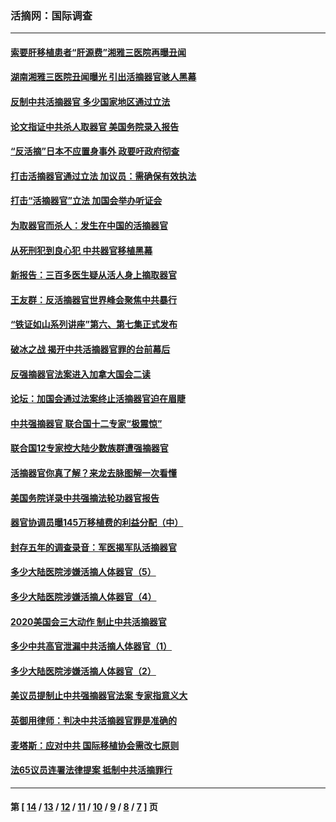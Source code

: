 ### 活摘网：国际调查
---
#### [索要肝移植患者“肝源费”湘雅三医院再曝丑闻](../../pages/nf5947/n14055320.md?10100430) 
#### [湖南湘雅三医院丑闻曝光 引出活摘器官骇人黑幕](../../pages/nf5947/n14051847.md?10100430) 
#### [反制中共活摘器官 多少国家地区通过立法](../../pages/nf5947/n14009863.md?10100430) 
#### [论文指证中共杀人取器官 美国务院录入报告](../../pages/nf5947/n13999890.md?10100430) 
#### [“反活摘”日本不应置身事外 政要吁政府彻查](../../pages/nf5947/n13971188.md?10100430) 
#### [打击活摘器官通过立法 加议员：需确保有效执法](../../pages/nf5947/n13886356.md?10100430) 
#### [打击“活摘器官”立法 加国会举办听证会](../../pages/nf5947/n13869362.md?10100430) 
#### [为取器官而杀人：发生在中国的活摘器官](../../pages/nf5947/n13794731.md?10100430) 
#### [从死刑犯到良心犯 中共器官移植黑幕](../../pages/nf5947/n13764669.md?10100430) 
#### [新报告：三百多医生疑从活人身上摘取器官](../../pages/nf5947/n13703044.md?10100430) 
#### [王友群：反活摘器官世界峰会聚焦中共暴行](../../pages/nf5947/n13250738.md?10100430) 
#### [“铁证如山系列讲座”第六、第七集正式发布](../../pages/nf5947/n13106287.md?10100430) 
#### [破冰之战 揭开中共活摘器官罪的台前幕后](../../pages/nf5947/n13082457.md?10100430) 
#### [反强摘器官法案进入加拿大国会二读](../../pages/nf5947/n13033450.md?10100430) 
#### [论坛：加国会通过法案终止活摘器官迫在眉睫](../../pages/nf5947/n13029839.md?10100430) 
#### [中共强摘器官 联合国十二专家“极震惊”](../../pages/nf5947/n13024313.md?10100430) 
#### [联合国12专家控大陆少数族群遭强摘器官](../../pages/nf5947/n13023877.md?10100430) 
#### [活摘器官你真了解？来龙去脉图解一次看懂](../../pages/nf5947/n13013820.md?10100430) 
#### [美国务院详录中共强摘法轮功器官报告](../../pages/nf5947/n12944519.md?10100430) 
#### [器官协调员曝145万移植费的利益分配（中）](../../pages/nf5947/n12894547.md?10100430) 
#### [封存五年的调查录音：军医揭军队活摘器官](../../pages/nf5947/n12798692.md?10100430) 
#### [多少大陆医院涉嫌活摘人体器官（5）](../../pages/nf5947/n12768383.md?10100430) 
#### [多少大陆医院涉嫌活摘人体器官（4）](../../pages/nf5947/n12664434.md?10100430) 
#### [2020美国会三大动作 制止中共活摘器官](../../pages/nf5947/n12682004.md?10100430) 
#### [多少中共高官泄漏中共活摘人体器官（1）](../../pages/nf5947/n12671234.md?10100430) 
#### [多少大陆医院涉嫌活摘人体器官（2）](../../pages/nf5947/n12655589.md?10100430) 
#### [美议员提制止中共强摘器官法案 专家指意义大](../../pages/nf5947/n12630561.md?10100430) 
#### [英御用律师：判决中共活摘器官罪是准确的](../../pages/nf5947/n12580740.md?10100430) 
#### [麦塔斯：应对中共 国际移植协会需改七原则](../../pages/nf5947/n12514711.md?10100430) 
#### [法65议员连署法律提案 抵制中共活摘罪行](../../pages/nf5947/n12437047.md?10100430) 

---
#### 第 [ [14](./14.md?10100430) / [13](./13.md?10100430) / [12](./12.md?10100430) / [11](./11.md?10100430) / [10](./10.md?10100430) / [9](./9.md?10100430) / [8](./8.md?10100430) / [7](./7.md?10100430) ] 页
